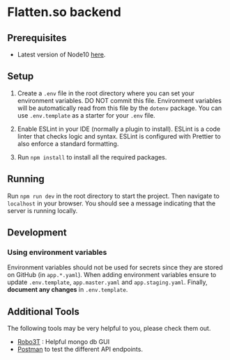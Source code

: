 # Flatten.so backend

## Prerequisites

- Latest version of Node10 [here](https://nodejs.org/en/download/releases/).

## Setup

1. Create a `.env` file in the root directory where you can set your environment variables. DO NOT commit this file.
Environment variables will be automatically read from this file by the `dotenv` package. You can use `.env.template`
as a starter for your `.env` file.

2. Enable ESLint in your IDE (normally a plugin to install). ESLint is a code linter that checks logic and syntax.
ESLint is configured with Prettier to also enforce a standard formatting. 

3. Run `npm install` to install all the required packages.

## Running

Run `npm run dev` in the root directory to start the project. Then navigate to `localhost` in your browser.
You should see a message indicating that the server is running locally.

## Development

### Using environment variables

Environment variables should not be used for secrets since they are stored on GitHub (in `app.*.yaml`).
When adding environment variables ensure to update `.env.template`, `app.master.yaml` and `app.staging.yaml`.
Finally, **document any changes** in `.env.template`.

## Additional Tools

The following tools may be very helpful to you, please check them out.

- [Robo3T](https://robomongo.org/) : Helpful mongo db GUI
- [Postman](https://www.postman.com/) to test the different API endpoints.  
